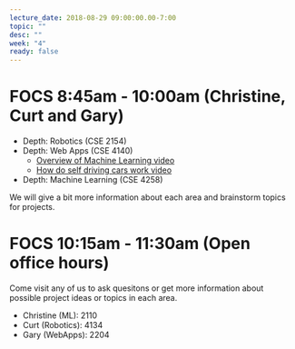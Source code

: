 ```yaml
---
lecture_date: 2018-08-29 09:00:00.00-7:00
topic: ""
desc: ""
week: "4"
ready: false
---
```


# FOCS 8:45am - 10:00am (Christine, Curt and Gary)

* Depth: Robotics (CSE 2154)
* Depth: Web Apps (CSE 4140)
    * [Overview of Machine Learning video](https://www.youtube.com/watch?v=nKW8Ndu7Mjw)
    * [How do self driving cars work video](https://www.youtube.com/watch?v=yt015gM-ync)
* Depth: Machine Learning (CSE 4258)

We will give a bit more information about each area and brainstorm topics for projects.  

# FOCS 10:15am - 11:30am (Open office hours)

Come visit any of us to ask quesitons or get more information about possible project ideas or topics in each area.
* Christine (ML): 2110
* Curt (Robotics): 4134
* Gary (WebApps): 2204
